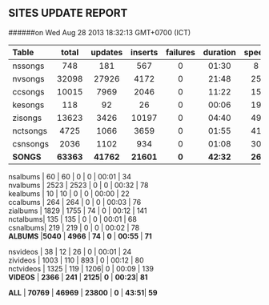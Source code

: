 
## SITES UPDATE REPORT

######on Wed Aug 28 2013 18:32:13 GMT+0700 (ICT)

|Table | total | updates | inserts | failures | duration | speed|
|:------|:------:|:------:|:------:|:------:|:------:|:------:|
nssongs  | 748     |  181       |  567         |  0        | 01:30      | 8          
nvsongs  | 32098 |    27926 |      4172   |     0   |      21:48 |    25         
ccsongs  | 10015  |   7969    |    2046    |      0    |     11:22  |   15         
kesongs  | 118     |  92         |     26        | 0       |  00:06     | 19         
zisongs   | 13623  |   3426    |    10197   |    0    |     04:40  |   49         
nctsongs | 4725   |   1066    |    3659      |   0     |    01:55   |  41         
csnsongs|  2036   |   1102    |    934       |     0     |    01:08   |  30         
**SONGS**   | **63363**  |   **41762**   |     **21601**  |    **0** |        **42:32** |     **26**        

nsalbums | 60     |   60      | 0        |  0         |   00:01      |   34         
nvalbums | 2523 |   2523  |     0    |    0     |    00:32    |    78         
kealbums | 10     |   10      | 0        |   0        |   00:00     | 22         
ccalbums  | 264  |     264   |    0    |    0    |    00:03     |    76         
zialbums  | 1829  |    1755 |    74   |     0    |     00:12   |     141        
nctalbums| 135   |    135   |   0      |   0      |   00:01     |   68         
csnalbums| 219  |     219   |    0    |    0    |    00:02    |    78         
**ALBUMS**    |**5040** | **4966** |  **74** |  **0**  |  **00:55** |  **71**       

nsvideos  |  38      |  12        | 26      |  0       |  00:01       | 24         
zivideos   | 1003   |   110     |  893  |    0      |    00:12    | 80         
nctvideos | 1325  |    119    |   1206|      0    |       00:09 |    139        
**VIDEOS**    | **2366**   |   **241**    |   **2125**|  **0**  |  **00:23**| **81**         

**ALL** |  **70769** |  **46969**  |  **23800**  | **0** |   **43:51**|  **59**

